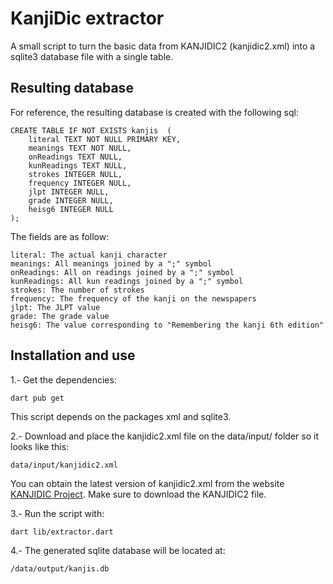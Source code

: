 # KanjiDic extractor

A small script to turn the basic data from KANJIDIC2 (kanjidic2.xml) into a sqlite3 database file with a single table.


## Resulting database
For reference, the resulting database is created with the following sql:
```
CREATE TABLE IF NOT EXISTS kanjis  (
    literal TEXT NOT NULL PRIMARY KEY,
    meanings TEXT NOT NULL,
    onReadings TEXT NULL,
    kunReadings TEXT NULL,
    strokes INTEGER NULL,
    frequency INTEGER NULL,
    jlpt INTEGER NULL,
    grade INTEGER NULL,
    heisg6 INTEGER NULL
);
```
The fields are as follow: 

```
literal: The actual kanji character
meanings: All meanings joined by a ";" symbol
onReadings: All on readings joined by a ";" symbol
kunReadings: All kun readings joined by a ";" symbol
strokes: The number of strokes
frequency: The frequency of the kanji on the newspapers
jlpt: The JLPT value
grade: The grade value
heisg6: The value corresponding to "Remembering the kanji 6th edition"
```

## Installation and use
1.- Get the dependencies:

```dart pub get```

This script depends on the packages xml and sqlite3.

2.- Download and place the kanjidic2.xml file on the data/input/ folder so it looks like this:

```data/input/kanjidic2.xml```

You can obtain the latest version of kanjidic2.xml from the website [KANJIDIC Project](http://www.edrdg.org/wiki/index.php/KANJIDIC_Project). Make sure to download the KANJIDIC2 file.

3.- Run the script with:

```dart lib/extractor.dart```

4.- The generated sqlite database will be located at:

```/data/output/kanjis.db```

